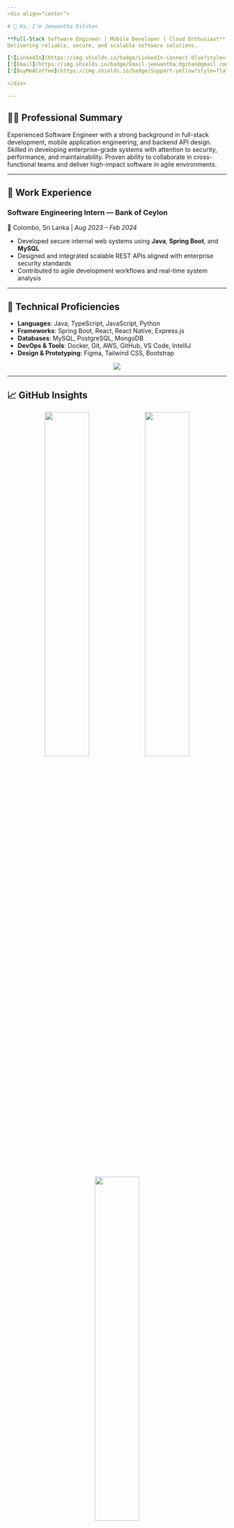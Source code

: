 ```yaml
---
<div align="center">

# 👋 Hi, I'm Jeewantha Dilshan

**Full-Stack Software Engineer | Mobile Developer | Cloud Enthusiast**  
Delivering reliable, secure, and scalable software solutions.

[![LinkedIn](https://img.shields.io/badge/LinkedIn-Connect-blue?style=flat-square&logo=linkedin)](https://www.linkedin.com/in/jeewantha-dilshan/) 
[![Email](https://img.shields.io/badge/Email-jeewantha.dgihan@gmail.com-red?style=flat-square&logo=gmail)](mailto:jeewantha.dgihan@gmail.com)
[![BuyMeACoffee](https://img.shields.io/badge/Support-yellow?style=flat-square&logo=buymeacoffee&logoColor=black)](https://www.buymeacoffee.com/jeewantha)

</div>

---
```


## 👨‍💼 Professional Summary

Experienced Software Engineer with a strong background in full-stack development, mobile application engineering, and backend API design. Skilled in developing enterprise-grade systems with attention to security, performance, and maintainability. Proven ability to collaborate in cross-functional teams and deliver high-impact software in agile environments.

---

## 🏢 Work Experience

### Software Engineering Intern — **Bank of Ceylon**  
📍 Colombo, Sri Lanka | *Aug 2023 – Feb 2024*

- Developed secure internal web systems using **Java**, **Spring Boot**, and **MySQL**
- Designed and integrated scalable REST APIs aligned with enterprise security standards
- Contributed to agile development workflows and real-time system analysis

---

## 🔧 Technical Proficiencies

- **Languages**: Java, TypeScript, JavaScript, Python  
- **Frameworks**: Spring Boot, React, React Native, Express.js  
- **Databases**: MySQL, PostgreSQL, MongoDB  
- **DevOps & Tools**: Docker, Git, AWS, GitHub, VS Code, IntelliJ  
- **Design & Prototyping**: Figma, Tailwind CSS, Bootstrap

<div align="center">
  <img src="https://skillicons.dev/icons?i=java,spring,react,reactnative,nodejs,ts,js,py,mysql,postgres,mongodb,docker,git,github,html,css,tailwind,bootstrap,figma,aws"/>
</div>

---

## 📈 GitHub Insights

<div align="center">
  <img src="https://github-readme-stats.vercel.app/api?username=GihanJeewantha&show_icons=true&theme=github_dark" width="45%" />
  <img src="https://streak-stats.demolab.com?user=GihanJeewantha&theme=github_dark" width="45%" />
  <br />
  <img src="https://github-readme-stats.vercel.app/api/top-langs/?username=GihanJeewantha&layout=compact&theme=github_dark" width="45%" />
</div>

---

## 📜 Certifications

🎓 *Coming Soon* — Industry-recognized credentials in progress

---

## 🤝 Let's Connect

<p align="center">
  <a href="https://www.linkedin.com/in/jeewantha-dilshan/" target="_blank">
    <img src="https://img.shields.io/badge/LinkedIn-Jeewantha-blue?style=for-the-badge&logo=linkedin" />
  </a>
  <a href="mailto:jeewantha.dgihan@gmail.com" target="_blank">
    <img src="https://img.shields.io/badge/Gmail-jeewantha.dgihan@gmail.com-red?style=for-the-badge&logo=gmail" />
  </a>
  <a href="https://www.buymeacoffee.com/jeewantha" target="_blank">
    <img src="https://img.shields.io/badge/Buy%20Me%20a%20Coffee-yellow?style=for-the-badge&logo=buymeacoffee&logoColor=black" />
  </a>
</p>

---

<div align="center">
  <img src="https://readme-typing-svg.demolab.com?font=Fira+Code&size=22&pause=1000&color=1DB954&center=true&vCenter=true&width=700&lines=Delivering+Quality+Code+with+Purpose+and+Precision"/>
</div>
